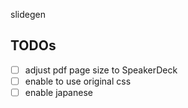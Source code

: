 slidegen

## TODOs
- [ ] adjust pdf page size to SpeakerDeck
- [ ] enable to use original css
- [ ] enable japanese
